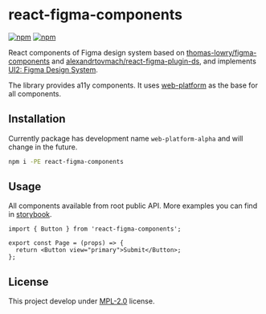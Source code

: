 # react-figma-components

[![npm](https://img.shields.io/npm/v/react-figma-components?logo=npm&cacheSeconds=1800)](https://www.npmjs.com/package/react-figma-components)
[![npm](https://img.shields.io/npm/dt/react-figma-components?cacheSeconds=1800)](https://www.npmjs.com/package/react-figma-components)

React components of Figma design system based on [thomas-lowry/figma-components](https://github.com/thomas-lowry/figma-components) and [alexandrtovmach/react-figma-plugin-ds](https://github.com/alexandrtovmach/react-figma-plugin-ds), and implements [UI2: Figma Design System](https://www.figma.com/community/file/768283795272784978).

The library provides a11y components. It uses [web-platform](https://github.com/bem/web-platform) as the base for all components.

## Installation

Currently package has development name `web-platform-alpha` and will change in the future.

```sh
npm i -PE react-figma-components
```

## Usage

All components available from root public API. More examples you can find in [storybook](https://react-figma-components.netlify.app/).

```tsx
import { Button } from 'react-figma-components';

export const Page = (props) => {
  return <Button view="primary">Submit</Button>;
};
```

[npm]: https://www.npmjs.com/package/react-figma-components
[storybook]: https://react-figma-components.netlify.app/

## License

This project develop under [MPL-2.0](./LICENSE) license.
